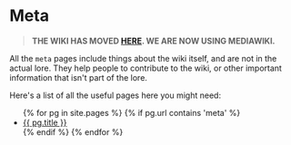# Meta
> **THE WIKI HAS MOVED [HERE](https://newwiki.luminamc.com). WE ARE NOW USING MEDIAWIKI.**
<!---

NOTE TO CONTRIBUTORS: 
Do NOT edit the meta pages. Contributors should only be modifying the lore pages. If your edits include changes to these pages they will most likely not be accepted, or the changes to files in /meta will be reverted.

--->
All the `meta` pages include things about the wiki itself, and are not in the actual lore. They help people to contribute to the wiki, or other important information that isn't part of the lore.

Here's a list of all the useful pages here you might need:

<ul>
  {% for pg in site.pages %}
      {% if pg.url contains 'meta' %}
    <li>
      <a href="{{ pg.url }}">{{ pg.title }}</a>
    </li>
      {% endif %}
  {% endfor %}
</ul>
